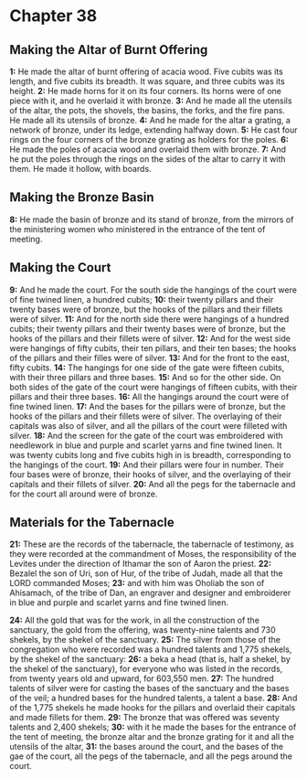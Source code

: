 # Chapter 38

## Making the Altar of Burnt Offering

**1:** He made the altar of burnt offering of acacia wood. Five cubits was its length, and five cubits its breadth. It was square, and three cubits was its height.
**2:** He made horns for it on its four corners. Its horns were of one piece with it, and he overlaid it with bronze.
**3:** And he made all the utensils of the altar, the pots, the shovels, the basins, the forks, and the fire pans. He made all its utensils of bronze.
**4:** And he made for the altar a grating, a network of bronze, under its ledge, extending halfway down.
**5:** He cast four rings on the four corners of the bronze grating as holders for the poles.
**6:** He made the poles of acacia wood and overlaid them with bronze.
**7:** And he put the poles through the rings on the sides of the altar to carry it with them. He made it hollow, with boards.

## Making the Bronze Basin

**8:** He made the basin of bronze and its stand of bronze, from the mirrors of the ministering women who ministered in the entrance of the tent of meeting.

## Making the Court

**9:** And he made the court. For the south side the hangings of the court were of fine twined linen, a hundred cubits;
**10:** their twenty pillars and their twenty bases were of bronze, but the hooks of the pillars and their fillets were of silver.
**11:** And for the north side there were hangings of a hundred cubits; their twenty pillars and their twenty bases were of bronze, but the hooks of the pillars and their fillets were of silver.
**12:** And for the west side were hangings of fifty cubits, their ten pillars, and their ten bases; the hooks of the pillars and their filles were of silver.
**13:** And for the front to the east, fifty cubits.
**14:** The hangings for one side of the gate were fifteen cubits, with their three pillars and three bases.
**15:** And so for the other side. On both sides of the gate of the court were hangings of fifteen cubits, with their pillars and their three bases.
**16:** All the hangings around the court were of fine twined linen.
**17:** And the bases for the pillars were of bronze, but the hooks of the pillars and their fillets were of silver. The overlaying of their capitals was also of silver, and all the pillars of the court were filleted with silver.
**18:** And the screen for the gate of the court was embroidered with needlework in blue and purple and scarlet yarns and fine twined linen. It was twenty cubits long and five cubits high in is breadth, corresponding to the hangings of the court.
**19:** And their pillars were four in number. Their four bases were of bronze, their hooks of silver, and the overlaying of their capitals and their fillets of silver.
**20:** And all the pegs for the tabernacle and for the court all around were of bronze.

## Materials for the Tabernacle

**21:** These are the records of the tabernacle, the tabernacle of testimony, as they were recorded at the commandment of Moses, the responsibility of the Levites under the direction of Ithamar the son of Aaron the priest.
**22:** Bezalel the son of Uri, son of Hur, of the tribe of Judah, made all that the LORD commanded Moses;
**23:** and with him was Oholiab the son of Ahisamach, of the tribe of Dan, an engraver and designer and embroiderer in blue and purple and scarlet yarns and fine twined linen.

**24:** All the gold that was for the work, in all the construction of the sanctuary, the gold from the offering, was twenty-nine talents and 730 shekels, by the shekel of the sanctuary.
**25:** The silver from those of the congregation who were recorded was a hundred talents and 1,775 shekels, by the shekel of the sanctuary:
**26:** a beka a head (that is, half a shekel, by the shekel of the sanctuary), for everyone who was listed in the records, from twenty years old and upward, for 603,550 men.
**27:** The hundred talents of silver were for casting the bases of the sanctuary and the bases of the veil; a hundred bases for the hundred talents, a talent a base.
**28:** And of the 1,775 shekels he made hooks for the pillars and overlaid their capitals and made fillets for them.
**29:** The bronze that was offered was seventy talents and 2,400 shekels;
**30:** with it he made the bases for the entrance of the tent of meeting, the bronze altar and the bronze grating for it and all the utensils of the altar,
**31:** the bases around the court, and the bases of the gae of the court, all the pegs of the tabernacle, and all the pegs around the court.
